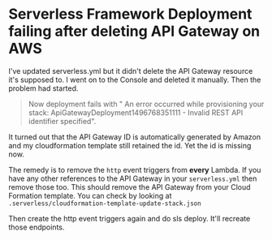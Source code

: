 # Serverless Framework Deployment failing after deleting API Gateway on AWS

I've updated serverless.yml but it didn't delete the API Gateway resource it's supposed to. I went on to the Console and deleted it manually. Then the problem had started. 

> Now deployment fails with " An error occurred while provisioning your stack: ApiGatewayDeployment1496768351111 - Invalid REST API identifier specified".

It turned out that the API Gateway ID is automatically generated by Amazon and my cloudformation template still retained the id. Yet the id is missing now. 

The remedy is to remove the `http` event triggers from **every** Lambda. If you have any other references to the API Gateway in your `serverless.yml` then remove those too. This should remove the API Gateway from your Cloud Formation template. You can check by looking at `.serverless/cloudformation-template-update-stack.json`

Then create the http event triggers again and do sls deploy. It'll recreate those endpoints.  

